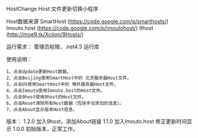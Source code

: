﻿HostChange Host 文件更新切换小程序

Host数据来源 
SmartHost (https://code.google.com/p/smarthosts/)
Imouto.host (https://code.google.com/p/imoutohost/)
9host (http://moe9.tk/Xction/9Hosts/)

运行需求： 管理员权限，.net4.5 运行库

使用说明： 

	1、点击Update更新Host数据。
	2、点击Beijing使用SmartHost中的 北京服务器Host文件。
	3、点击US使用SmartHost中的 境外服务器Host文件。
	4、点击Imouto使用Imouto.host的Host文件。
	5、点击9host使用9host的Host文件。
	6、点击Reset清除所有Host数据（包括手动添加的信息）。
	7、点击About显示版本Host信息。

版本：
	1.2.0 加入9host，添加About链接
	1.1.0 加入Imouto.host 修正更新时间显示
	1.0.0 初始版本，正常工作。